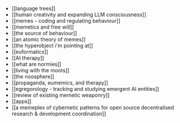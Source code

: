 - [[language trees]]
- [[human creativity and expanding LLM consciousness]]
- [[memes - coding and regulating behaviour]]
- [[memetics and free will]]
- [[the source of behaviour]]
- [[an atomic theory of memes]]
- [[the hyperobject i'm pointing at]]
- [[euformatics]]
- [[AI therapy]]
- [[what are normies]]
- [[living with the moots]]
- [[the noosphere]]
- [[propaganda, eumemics, and therapy]]
- [[egregorology - tracking and studying emergent AI entities]]
- [[review of existing memetic weaponry]]
- [[apps]]
- [[a memeplex of cybernetic patterns for open source decentralised research & development coordination]]